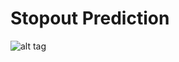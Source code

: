 Stopout Prediction
====================
![alt tag](https://raw.githubusercontent.com/MOOCdb/FeatureExtraction/master/tree.jpg?token=ADFoJbxQDtfNx94ODmkrAPxqp06Y1z8cks5Vd14fwA%3D%3D)
